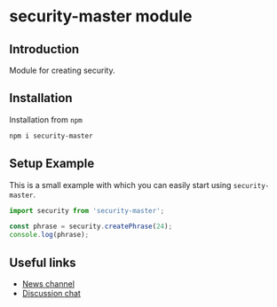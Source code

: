 # security-master module

## Introduction

Module for creating security.

## Installation

Installation from `npm`

```bash
npm i security-master
```

## Setup Example

This is a small example with which you can easily start using `security-master`.

```js
import security from 'security-master';

const phrase = security.createPhrase(24);
console.log(phrase);
```

## Useful links

- [News channel][1]
- [Discussion chat][2]

[1]: https://t.me/KioDev
[2]: https://t.me/KioDevChat
